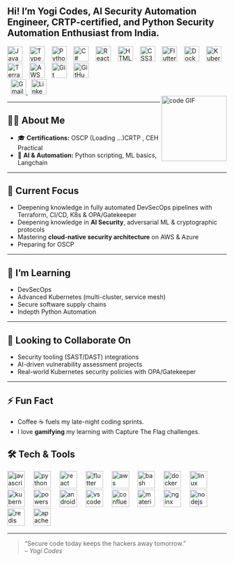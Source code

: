 <h2 align="left">Hi! I’m Yogi Codes,  AI Security Automation  Engineer, CRTP-certified, and Python Security  Automation Enthusiast  from India.</h2>

<div align="left">
<div align="left">
  <!-- Languages -->
  <img src="https://cdn.jsdelivr.net/gh/devicons/devicon/icons/javascript/javascript-original.svg" height="35" alt="JavaScript" />
  &nbsp;&nbsp;
  <img src="https://cdn.jsdelivr.net/gh/devicons/devicon/icons/typescript/typescript-original.svg" height="35" alt="TypeScript" />
  &nbsp;&nbsp;
  <img src="https://cdn.jsdelivr.net/gh/devicons/devicon/icons/python/python-original.svg" height="35" alt="Python" />
  &nbsp;&nbsp;
  <img src="https://cdn.jsdelivr.net/gh/devicons/devicon/icons/csharp/csharp-original.svg" height="35" alt="C#" />
  &nbsp;&nbsp;

  <!-- Frontend -->
  <img src="https://cdn.jsdelivr.net/gh/devicons/devicon/icons/react/react-original.svg" height="35" alt="React" />
  &nbsp;&nbsp;
  <img src="https://cdn.jsdelivr.net/gh/devicons/devicon/icons/html5/html5-original.svg" height="35" alt="HTML5" />
  &nbsp;&nbsp;
  <img src="https://cdn.jsdelivr.net/gh/devicons/devicon/icons/css3/css3-original.svg" height="35" alt="CSS3" />
  &nbsp;&nbsp;

  <!-- Mobile -->
  <img src="https://cdn.jsdelivr.net/gh/devicons/devicon/icons/flutter/flutter-original.svg" height="35" alt="Flutter" />
  &nbsp;&nbsp;

  <!-- DevOps & Cloud -->
  <img src="https://cdn.jsdelivr.net/gh/devicons/devicon/icons/docker/docker-original.svg" height="35" alt="Docker" />
  &nbsp;&nbsp;
  <img src="https://cdn.jsdelivr.net/gh/devicons/devicon/icons/kubernetes/kubernetes-plain.svg" height="35" alt="Kubernetes" />
  &nbsp;&nbsp;
  <img src="https://cdn.jsdelivr.net/gh/devicons/devicon/icons/terraform/terraform-original.svg" height="35" alt="Terraform" />
  &nbsp;&nbsp;
<img src="https://img.shields.io/badge/AWS-232F3E?style=for-the-badge&logo=amazonaws&logoColor=white" height="35" alt="AWS Badge" />
  &nbsp;&nbsp;

  <!-- Tools -->
  <img src="https://cdn.jsdelivr.net/gh/devicons/devicon/icons/git/git-original.svg" height="35" alt="Git" />
  &nbsp;&nbsp;
  <img src="https://cdn.jsdelivr.net/gh/devicons/devicon/icons/github/github-original.svg" height="35" alt="GitHub" />
</div>


</div>
<div align="left">
  &nbsp;
  <a href="mailto:yogicodes101@gmail.com" target="_blank">
    <img src="https://img.shields.io/static/v1?message=Gmail&logo=gmail&color=D14836&style=for-the-badge" height="35" alt="Gmail" />
  </a>
  &nbsp;
  <a href="https://linkedin.com/in/yourprofile" target="_blank">
    <img src="https://img.shields.io/static/v1?message=LinkedIn&logo=linkedin&color=0077B5&style=for-the-badge" height="35" alt="LinkedIn" />
  </a>
</div>


<img align="right" height="150" src="https://avatars.githubusercontent.com/u/97585034" alt="code GIF" />

---

## 👨‍💻 About Me

- 🎓 **Certifications:** OSCP (Loading ...)CRTP , CEH Practical
- 🤖 **AI & Automation:** Python scripting, ML basics, Langchain
---

## 🔭 Current Focus

- Deepening knowledge in fully automated DevSecOps pipelines with Terraform, CI/CD, K8s & OPA/Gatekeeper  
- Deepening knowledge in **AI Security**, adversarial ML & cryptographic protocols  
- Mastering **cloud-native security architecture** on AWS & Azure
- Preparing for OSCP

---

## 🌱 I’m Learning

- DevSecOps
- Advanced Kubernetes (multi-cluster, service mesh)
- Secure software supply chains
- Indepth Python Automation

---

## 👯 Looking to Collaborate On

- Security tooling (SAST/DAST) integrations  
- AI-driven vulnerability assessment projects  
- Real-world Kubernetes security policies with OPA/Gatekeeper

---

## ⚡ Fun Fact

- Coffee ☕ fuels my late-night coding sprints.
- I love **gamifying** my learning with Capture The Flag challenges.


## 🛠️ Tech & Tools

<div align="left">
  <img src="https://cdn.jsdelivr.net/gh/devicons/devicon/icons/javascript/javascript-original.svg" height="40" alt="javascript logo"  />
  <img width="12" />
  <img src="https://cdn.jsdelivr.net/gh/devicons/devicon/icons/python/python-original.svg" height="40" alt="python logo"  />
  <img width="12" />
  <img src="https://cdn.jsdelivr.net/gh/devicons/devicon/icons/react/react-original.svg" height="40" alt="react logo"  />
  <img width="12" />
  <img src="https://cdn.jsdelivr.net/gh/devicons/devicon/icons/flutter/flutter-original.svg" height="40" alt="flutter logo"  />
  <img width="12" />
  <img src="https://cdn.jsdelivr.net/gh/devicons/devicon/icons/amazonwebservices/amazonwebservices-line-wordmark.svg" height="40" alt="aws logo"  />
  <img width="12" />
  <img src="https://cdn.jsdelivr.net/gh/devicons/devicon/icons/bash/bash-original.svg" height="40" alt="bash logo"  />
  <img width="12" />
  <img src="https://cdn.jsdelivr.net/gh/devicons/devicon/icons/docker/docker-original.svg" height="40" alt="docker logo"  />
  <img width="12" />
  <img src="https://cdn.jsdelivr.net/gh/devicons/devicon/icons/linux/linux-original.svg" height="40" alt="linux logo"  />
  <img width="12" />
  <img src="https://cdn.jsdelivr.net/gh/devicons/devicon/icons/kubernetes/kubernetes-plain.svg" height="40" alt="kubernetes logo"  />
  <img width="12" />
  <img src="https://skillicons.dev/icons?i=powershell" height="40" alt="powershell logo"  />
  <img width="12" />
  <img src="https://cdn.jsdelivr.net/gh/devicons/devicon/icons/androidstudio/androidstudio-original.svg" height="40" alt="androidstudio logo"  />
  <img width="12" />
  <img src="https://cdn.jsdelivr.net/gh/devicons/devicon/icons/vscode/vscode-original.svg" height="40" alt="vscode logo"  />
  <img width="12" />
  <img src="https://cdn.jsdelivr.net/gh/devicons/devicon/icons/confluence/confluence-original.svg" height="40" alt="confluence logo"  />
  <img width="12" />
  <img src="https://cdn.jsdelivr.net/gh/devicons/devicon/icons/materialui/materialui-original.svg" height="40" alt="materialui logo"  />
  <img width="12" />
  <img src="https://cdn.jsdelivr.net/gh/devicons/devicon/icons/nginx/nginx-original.svg" height="40" alt="nginx logo"  />
  <img width="12" />
  <img src="https://cdn.jsdelivr.net/gh/devicons/devicon/icons/nodejs/nodejs-original.svg" height="40" alt="nodejs logo"  />
  <img width="12" />
  <img src="https://cdn.jsdelivr.net/gh/devicons/devicon/icons/redis/redis-original.svg" height="40" alt="redis logo"  />
  <img width="12" />
  <img src="https://cdn.jsdelivr.net/gh/devicons/devicon/icons/apachekafka/apachekafka-original.svg" height="40" alt="apachekafka logo"  />
</div>

---

> “Secure code today keeps the hackers away tomorrow.”  
> – *Yogi Codes*

